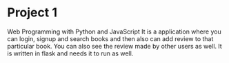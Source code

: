 # Project 1

Web Programming with Python and JavaScript
It is a application where you can login, signup and search books and then also can add review to that particular book. You can also see the review made by other users as well. 
It is written in flask and needs it to run as well. 
